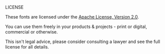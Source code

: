 LICENSE

These fonts are licensed under the [Apache License, Version 2.0](https://www.apache.org/licenses/LICENSE-2.0).

You can use them freely in your products & projects - print or digital, commercial or otherwise.

This isn't legal advice, please consider consulting a lawyer and see the full license for all details.